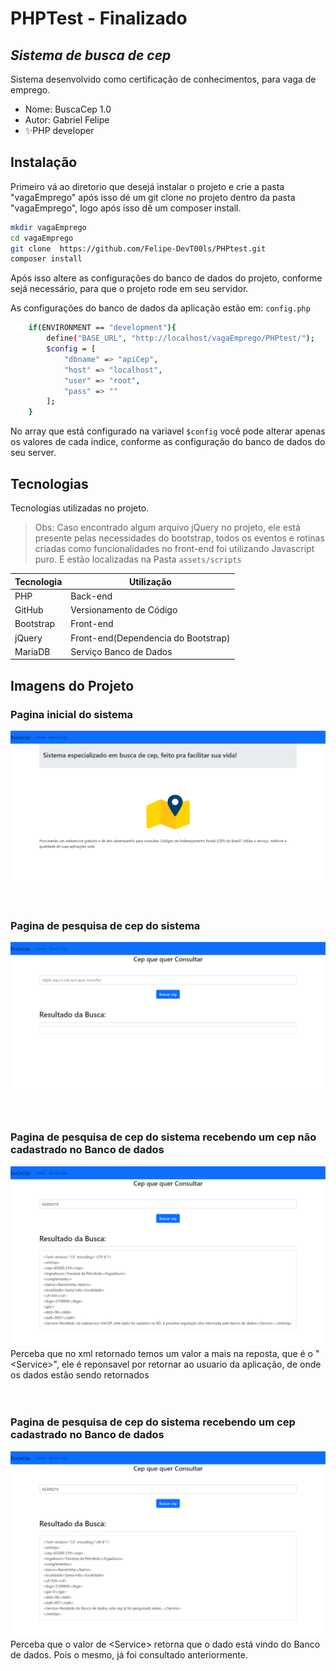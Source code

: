 # PHPTest - Finalizado
## _Sistema de busca de cep_

Sistema desenvolvido como certificação de conhecimentos, para vaga de emprego.

- Nome: BuscaCep 1.0
- Autor: Gabriel Felipe
- ✨PHP developer

## Instalação

Primeiro vá ao diretorio que desejá instalar o projeto e crie a pasta "vagaEmprego"
após isso dé um git clone no projeto dentro da pasta "vagaEmprego", logo após isso dê um composer install.

```sh
mkdir vagaEmprego
cd vagaEmprego
git clone  https://github.com/Felipe-DevT00ls/PHPtest.git
composer install
```

Após isso altere as configurações do banco de dados do projeto, conforme sejá
necessário, para que o projeto rode em seu servidor.

As configurações do banco de dados da aplicação estão em: `config.php`

```sh
    if(ENVIRONMENT == "development"){
        define("BASE_URL", "http://localhost/vagaEmprego/PHPtest/");
        $config = [
            "dbname" => "apiCep",
            "host" => "localhost",
            "user" => "root",
            "pass" => ""
        ];
    }
```

No array que está configurado na variavel `$config` você pode alterar apenas os valores de cada indice, conforme as configuração do banco de dados do seu server.

## Tecnologias
Tecnologias utilizadas no projeto.

>Obs: Caso encontrado algum arquivo jQuery no projeto,
>ele está presente pelas necessidades do bootstrap,
>todos os eventos e rotinas criadas como funcionalidades
>no front-end foi utilizando Javascript puro.
>E estão localizadas na Pasta `assets/scripts`


| Tecnologia | Utilização |
| ------ | ------ |
| PHP | Back-end |
| GitHub | Versionamento de Código |
| Bootstrap | Front-end |
| jQuery | Front-end(Dependencia do Bootstrap) |
| MariaDB | Serviço Banco de Dados |

## Imagens do Projeto

### Pagina inicial do sistema 
![imagem](Imagens%20do%20Projeto/Home.png)
<br/><br/><br/>

### Pagina de pesquisa de cep do sistema 
![imagem](Imagens%20do%20Projeto/Search_Default.png)
<br/><br/><br/>

### Pagina de pesquisa de cep do sistema recebendo um cep não cadastrado no Banco de dados
![imagem](Imagens%20do%20Projeto/Search_webservice.png)
<br/>
Perceba que no xml retornado temos um valor a mais na reposta, que é o "<Service\>", ele é reponsavel por retornar ao usuario da aplicação,
de onde os dados estão sendo retornados
<br/><br/><br/>
    
### Pagina de pesquisa de cep do sistema recebendo um cep cadastrado no Banco de dados
![imagem](Imagens%20do%20Projeto/Search_Bd.png)
<br/>
Perceba que o valor de <Service\> retorna que o dado está vindo do Banco de dados.
Pois o mesmo, já foi consultado anteriormente.
<br/><br/><br/>

